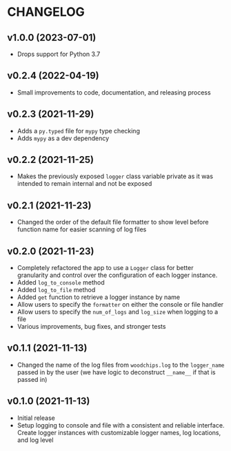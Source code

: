 # CHANGELOG

## v1.0.0 (2023-07-01)

- Drops support for Python 3.7

## v0.2.4 (2022-04-19)

- Small improvements to code, documentation, and releasing process

## v0.2.3 (2021-11-29)

- Adds a `py.typed` file for `mypy` type checking
- Adds `mypy` as a dev dependency

## v0.2.2 (2021-11-25)

- Makes the previously exposed `logger` class variable private as it was intended to remain internal and not be exposed

## v0.2.1 (2021-11-23)

- Changed the order of the default file formatter to show level before function name for easier scanning of log files

## v0.2.0 (2021-11-23)

- Completely refactored the app to use a `Logger` class for better granularity and control over the configuration of each logger instance.
- Added `log_to_console` method
- Added `log_to_file` method
- Added `get` function to retrieve a logger instance by name
- Allow users to specify the `formatter` on either the console or file handler
- Allow users to specify the `num_of_logs` and `log_size` when logging to a file
- Various improvements, bug fixes, and stronger tests

## v0.1.1 (2021-11-13)

- Changed the name of the log files from `woodchips.log` to the `logger_name` passed in by the user (we have logic to deconstruct `__name__` if that is passed in)

## v0.1.0 (2021-11-13)

- Initial release
- Setup logging to console and file with a consistent and reliable interface. Create logger instances with customizable logger names, log locations, and log level
